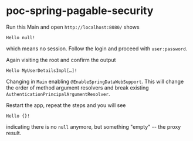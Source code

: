 # poc-spring-pagable-security

Run this Main and open `http://localhost:8080/` shows
```
Hello null!
```

which means no session. Follow the login and proceed with `user:password`.

Again visiting the root and confirm the output
```
Hello MyUserDetailsImpl[…]!
```

Changing in `Main` enabling `@EnableSpringDataWebSupport`. 
This will change the order of method argument resolvers and break existing `AuthenticationPrincipalArgumentResolver`.

Restart the app, repeat the steps and you will see
```
Hello {}!
```

indicating there is no `null` anymore, but something "empty" -- the proxy result.